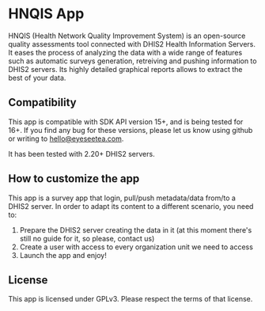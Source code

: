 # HNQIS App

HNQIS (Health Network Quality Improvement System) is an open-source quality assessments tool connected with DHIS2 Health Information Servers. It eases the process of analyzing the data with a wide range of features such as automatic surveys generation, retreiving and pushing information to DHIS2 servers. Its highly detailed graphical reports allows to extract the best of your data.

## Compatibility

This app is compatible with SDK API version 15+, and is being tested for 16+. If you find any bug for these versions, please let us know using github or writing to [hello@eyeseetea.com](mailto:hello@eyeseetea.com). 

It has been tested with 2.20+ DHIS2 servers. 

## How to customize the app

This app is a survey app that login, pull/push metadata/data from/to a DHIS2 server. In order to adapt its content to a different scenario, you need to:

1. Prepare the DHIS2 server creating the data in it (at this moment there's still no guide for it, so please, contact us)
2. Create a user with access to every organization unit we need to access
3. Launch the app and enjoy!

## License

This app is licensed under GPLv3. Please respect the terms of that license.

